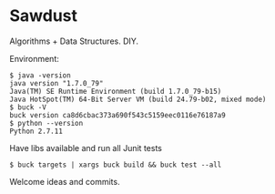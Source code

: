 # Sawdust
Algorithms + Data Structures.  DIY.

Environment:

```
$ java -version
java version "1.7.0_79"
Java(TM) SE Runtime Environment (build 1.7.0_79-b15)
Java HotSpot(TM) 64-Bit Server VM (build 24.79-b02, mixed mode)
$ buck -V
buck version ca8d6cbac373a690f543c5159eec0116e76187a9
$ python --version
Python 2.7.11
```

Have libs available and run all Junit tests
```
$ buck targets | xargs buck build && buck test --all
```

Welcome ideas and commits.